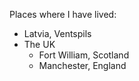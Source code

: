 Places where I have lived:

- Latvia, Ventspils
- The UK
  - Fort William, Scotland
  - Manchester, England
